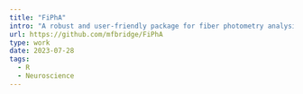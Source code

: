 ```yaml
---
title: "FiPhA"
intro: "A robust and user-friendly package for fiber photometry analysis."
url: https://github.com/mfbridge/FiPhA
type: work
date: 2023-07-28
tags:
  - R
  - Neuroscience
---
```

